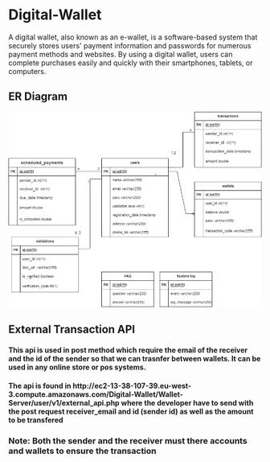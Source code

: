 # Digital-Wallet
A digital wallet, also known as an e-wallet, is a software-based system that securely stores users' payment information and passwords for numerous payment methods and websites. By using a digital wallet, users can complete purchases easily and quickly with their smartphones, tablets, or computers.

<h2>ER Diagram</h2>
<img src=https://github.com/mzeineddine/Digital-Wallet/blob/main/assets/db_er.png>

<h2>External Transaction API</h2>
<h4>This api is used in post method which require the email of the receiver and the id of the sender so that we can trasnfer between wallets. It can be used in any online store or pos systems.</h4>

<h4>The api is found in http://ec2-13-38-107-39.eu-west-3.compute.amazonaws.com/Digital-Wallet/Wallet-Server/user/v1/external_api.php where the developer have to send with the post request receiver_email
and id (sender id) as well as the amount to be transfered</h4>

<h3>Note: Both the sender and the receiver must there accounts and wallets to ensure the  transaction</h3>


